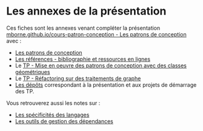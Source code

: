 # Les annexes de la présentation

Ces fiches sont les annexes venant compléter la présentation [mborne.github.io/cours-patron-conception - Les patrons de conception](../#2) avec :

* [Les patrons de conception](design_pattern/index.md)
* [Les références - bibliographie et ressources en lignes](references.md)
* Le [TP - Mise en oeuvre des patrons de conception avec des classes géométriques](tp-geometry/index.md)
* Le [TP - Réfactoring sur des traitements de graphe](tp-graph/index.md)
* [Les dépôts](depots.md) correspondant à la présentation et aux projets de démarrage des TP.

Vous retrouverez aussi les notes sur :

* [Les spécificités des langages](specificites-langages.md)
* [Les outils de gestion des dépendances](dependances.md)

